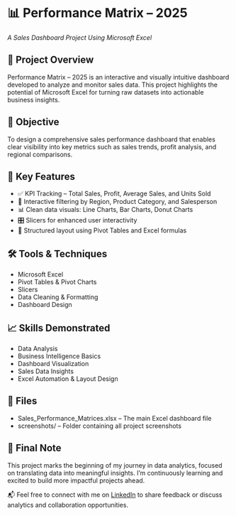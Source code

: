 # 📊 Performance Matrix – 2025  
*A Sales Dashboard Project Using Microsoft Excel*

## 🧾 Project Overview  
Performance Matrix – 2025 is an interactive and visually intuitive dashboard developed to analyze and monitor sales data. This project highlights the potential of Microsoft Excel for turning raw datasets into actionable business insights.

## 🎯 Objective  
To design a comprehensive sales performance dashboard that enables clear visibility into key metrics such as sales trends, profit analysis, and regional comparisons.

## 📌 Key Features  
- ✅ KPI Tracking – Total Sales, Profit, Average Sales, and Units Sold  
- 📍 Interactive filtering by Region, Product Category, and Salesperson  
- 📊 Clean data visuals: Line Charts, Bar Charts, Donut Charts  
- 🎛️ Slicers for enhanced user interactivity  
- 📁 Structured layout using Pivot Tables and Excel formulas

## 🛠️ Tools & Techniques  
- Microsoft Excel  
- Pivot Tables & Pivot Charts  
- Slicers  
- Data Cleaning & Formatting  
- Dashboard Design

## 📈 Skills Demonstrated  
- Data Analysis  
- Business Intelligence Basics  
- Dashboard Visualization  
- Sales Data Insights  
- Excel Automation & Layout Design

## 📁 Files  
- Sales_Performance_Matrices.xlsx – The main Excel dashboard file  
- screenshots/ – Folder containing all project screenshots

## 🚀 Final Note  
This project marks the beginning of my journey in data analytics, focused on translating data into meaningful insights. I’m continuously learning and excited to build more impactful projects ahead.

📬 Feel free to connect with me on [LinkedIn]() to share feedback or discuss analytics and collaboration opportunities.
